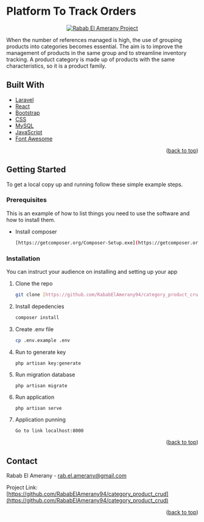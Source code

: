 <div id="top"></div>

# Platform To Track Orders

<p align="center">
<a href="https://github.com/RababElAmerany94/category_product_crud">
<img  alt="Rabab El Amerany Project" title="Rabab Project" src="https://github.com/RababElAmerany94/category_product_crud/blob/main/resources/image/gestion_produit_categorie.PNG" />
</a>
</p>

<p align="left">
When the number of references managed is high, the use of grouping products into categories becomes essential. The aim is to improve the management of products in the same group and to streamline inventory tracking.
A product category is made up of products with the same characteristics, so it is a product family.
</p>

## Built With

* [Laravel](https://laravel.com)
* [React](https://reactjs.org)
* [Bootstrap](https://getbootstrap.com)
* [CSS](https://www.css-com.com/)
* [MySQL](https://www.mysql.com)
* [JavaScript](https://www.javascript.com)
* [Font Awesome](https://fontawesome.com)

<p align="right">(<a href="#top">back to top</a>)</p>

<!-- GETTING STARTED -->

## Getting Started

To get a local copy up and running follow these simple example steps.

### Prerequisites

This is an example of how to list things you need to use the software and how to install them.
  
* Install composer
  ```sh
  [https://getcomposer.org/Composer-Setup.exe](https://getcomposer.org/Composer-Setup.exe)
  ```
  
### Installation

You can instruct your audience on installing and setting up your app

1. Clone the repo
   ```sh
   git clone [https://github.com/RababElAmerany94/category_product_crud](https://github.com/RababElAmerany94/category_product_crud)
   ```
3. Install depedencies
   ```sh
   composer install
   ```
4. Create .env file
   ```sh
   cp .env.example .env
   ```
5. Run to generate key
   ```localhost
   php artisan key:generate
   ```

5. Run migration database
   ```localhost
   php artisan migrate
   ```

5. Run application
   ```localhost
   php artisan serve
   ```

5. Application punning
   ```localhost
   Go to link localhost:8000
   ```

<p align="right">(<a href="#top">back to top</a>)</p>

<!-- CONTACT -->
## Contact

Rabab El Amerany - rab.el.amerany@gmail.com

Project Link: [https://github.com/RababElAmerany94/category_product_crud](https://github.com/RababElAmerany94/category_product_crud)

<p align="right">(<a href="#top">back to top</a>)</p>

